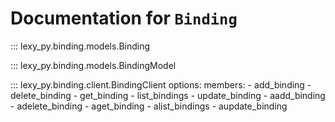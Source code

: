# Documentation for `Binding`

::: lexy_py.binding.models.Binding

::: lexy_py.binding.models.BindingModel

::: lexy_py.binding.client.BindingClient
    options:
        members:
            - add_binding
            - delete_binding
            - get_binding
            - list_bindings
            - update_binding
            - aadd_binding
            - adelete_binding
            - aget_binding
            - alist_bindings
            - aupdate_binding
